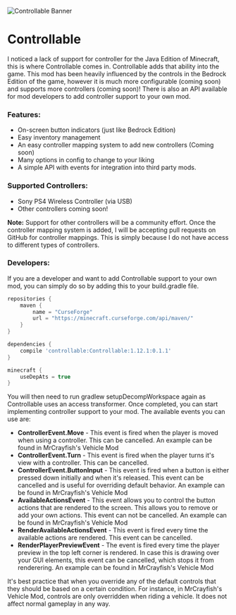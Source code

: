 ![Controllable Banner](https://i.imgur.com/ILkyAfn.png)

# Controllable

I noticed a lack of support for controller for the Java Edition of Minecraft, this is where Controllable comes in. Controllable adds that ability into the game. This mod has been heavily influenced by the controls in the Bedrock Edition of the game, however it is much more configurable (coming soon) and supports more controllers (coming soon)! There is also an API available for mod developers to add controller support to your own mod.

### Features:
* On-screen button indicators (just like Bedrock Edition)
* Easy inventory management
* An easy controller mapping system to add new controllers (Coming soon)
* Many options in config to change to your liking
* A simple API with events for integration into third party mods.

### Supported Controllers:
* Sony PS4 Wireless Controller (via USB)
* Other controllers coming soon!

**Note:** Support for other controllers will be a community effort. Once the controller mapping system is added, I will be accepting pull requests on GitHub for controller mappings. This is simply because I do not have access to different types of controllers.

### Developers:
If you are a developer and want to add Controllable support to your own mod, you can simply do so by adding this to your build.gradle file.

```gradle
repositories {
    maven {
        name = "CurseForge"
        url = "https://minecraft.curseforge.com/api/maven/"
    }
}

dependencies {
    compile 'controllable:Controllable:1.12.1:0.1.1'
}

minecraft {
    useDepAts = true
}
```

You will then need to run gradlew setupDecompWorkspace again as Controllable uses an access transformer. Once completed, you can start implementing controller support to your mod. The available events you can use are:

* **ControllerEvent.Move** - This event is fired when the player is moved when using a controller. This can be cancelled. An example can be found in MrCrayfish's Vehicle Mod
* **ControllerEvent.Turn** - This event is fired when the player turns it's view with a controller. This can be cancelled. 
* **ControllerEvent.ButtonInput** - This event is fired when a button is either pressed down initially and when it's released. This event can be cancelled and is useful for overriding default behavior. An example can be found in MrCrayfish's Vehicle Mod
* **AvailableActionsEvent** - This event allows you to control the button actions that are rendered to the screen. This allows you to remove or add your own actions. This event can not be cancelled. An example can be found in MrCrayfish's Vehicle Mod
* **RenderAvailableActionsEvent** - This event is fired every time the available actions are rendered. This event can be cancelled.
* **RenderPlayerPreviewEvent** - The event is fired every time the player preview in the top left corner is rendered. In case this is drawing over your GUI elements, this event can be cancelled, which stops it from renderering. An example can be found in MrCrayfish's Vehicle Mod

It's best practice that when you override any of the default controls that they should be based on a certain condition. For instance, in MrCrayfish's Vehicle Mod, controls are only overridden when riding a vehicle. It does not affect normal gameplay in any way.
